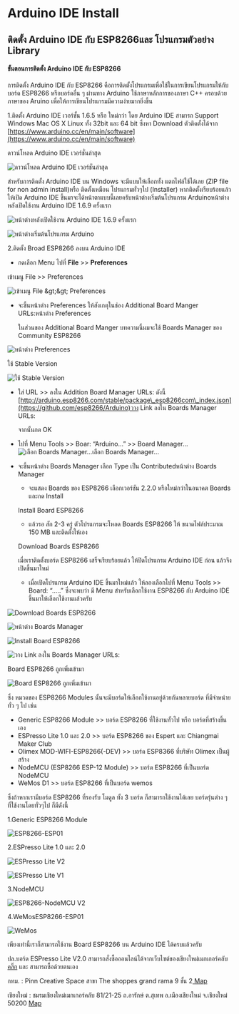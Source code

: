 # Arduino IDE Install

## ติดตั้ง Arduino IDE กับ ESP8266และ โปรแกรมตัวอย่าง Library <a id="&#xE15;&#xE34;&#xE14;&#xE15;&#xE31;&#xE49;&#xE07;-arduino-ide-&#xE01;&#xE31;&#xE1A;-esp8266&#xE41;&#xE25;&#xE30;-&#xE42;&#xE1B;&#xE23;&#xE41;&#xE01;&#xE23;&#xE21;&#xE15;&#xE31;&#xE27;&#xE2D;&#xE22;&#xE48;&#xE32;&#xE07;-library"></a>

#### ขั้นตอนการติดตั้ง Arduino IDE กับ ESP8266 <a id="&#xE02;&#xE31;&#xE49;&#xE19;&#xE15;&#xE2D;&#xE19;&#xE01;&#xE32;&#xE23;&#xE15;&#xE34;&#xE14;&#xE15;&#xE31;&#xE49;&#xE07;-arduino-ide-&#xE01;&#xE31;&#xE1A;-esp8266"></a>

การติดตั้ง Arduino IDE กับ ESP8266 คือการติดตั้งโปรแกรมเพื่อใช้ในการเขียนโปรแกรมให้กับบอร์ด ESP8266 หรือบอร์ดอื่น ๆ ผ่านทาง Arduino ใช้ภาษาหลักการของภาษา C++ ครอบด้วยภาษาของ Aruino เพื่อให้การเขียนโปรแกรมมีความง่ายมากยิ่งขึ้น

1.ติดตั้ง Arduino IDE เวอร์ชั้น 1.6.5 หรือ ใหม่กว่า โดย Arduino IDE สามารถ Support Windows Mac OS X Linux ทั้ง 32bit และ 64 bit ซึ่งหา Download ตัวติดตั้งได้จาก  
 [https://www.arduino.cc/en/main/software](https://www.arduino.cc/en/main/software)

ดาวน์โหลด Arduino IDE เวอร์ชั่นล่าสุด

![&#xE14;&#xE32;&#xE27;&#xE19;&#xE4C;&#xE42;&#xE2B;&#xE25;&#xE14; Arduino IDE &#xE40;&#xE27;&#xE2D;&#xE23;&#xE4C;&#xE0A;&#xE31;&#xE48;&#xE19;&#xE25;&#xE48;&#xE32;&#xE2A;&#xE38;&#xE14;](https://nazt-cmmc.gitbooks.io/cmmc-iot-books/content/images/introduction1.JPG)

สำหรับการติดตั้ง Arduino IDE บน Windows จะมีแบบให้เลือกทั้ง แตกไฟล์ใช้ได้เลย \(ZIP file for non admin install\)หรือ ติดตั้งเหมือน โปรแกรมทั่วๆไป \(Installer\) หากติดตั้งเรียบร้อยแล้ว ให้เปิด Arduino IDE ขึ้นมาจะได้หน้าตาแบบนี้เลยครับหน้าต่างเริ่มต้นโปรแกรม Arduinoหน้าต่างหลังเปิดใช้งาน Arduino IDE 1.6.9 ครั้งแรก

![&#xE2B;&#xE19;&#xE49;&#xE32;&#xE15;&#xE48;&#xE32;&#xE07;&#xE2B;&#xE25;&#xE31;&#xE07;&#xE40;&#xE1B;&#xE34;&#xE14;&#xE43;&#xE0A;&#xE49;&#xE07;&#xE32;&#xE19; Arduino IDE 1.6.9 &#xE04;&#xE23;&#xE31;&#xE49;&#xE07;&#xE41;&#xE23;&#xE01;](https://nazt-cmmc.gitbooks.io/cmmc-iot-books/content/images/introduction3.JPG)

![&#xE2B;&#xE19;&#xE49;&#xE32;&#xE15;&#xE48;&#xE32;&#xE07;&#xE40;&#xE23;&#xE34;&#xE48;&#xE21;&#xE15;&#xE49;&#xE19;&#xE42;&#xE1B;&#xE23;&#xE41;&#xE01;&#xE23;&#xE21; Arduino](https://nazt-cmmc.gitbooks.io/cmmc-iot-books/content/images/introduction2.png)

2.ติดตั้ง Broad ESP8266 ลงบน Arduino IDE

* กดเลือก Menu ไปที่ **File** &gt;&gt; **Preferences**

เข้าเมนู File &gt;&gt; Preferences

![&#xE40;&#xE02;&#xE49;&#xE32;&#xE40;&#xE21;&#xE19;&#xE39; File &amp;gt;&amp;gt; Preferences](https://nazt-cmmc.gitbooks.io/cmmc-iot-books/content/images/introduction4.png)

* จะขึ้นหน้าต่าง Preferences ให้สังเกตุในช่อง Additional Board Manger URLs:หน้าต่าง Preferences

  ในส่วนของ Additional Board Manger บทความนี้ผมจะใช้ Boards Manager ของ Community ESP8266

![&#xE2B;&#xE19;&#xE49;&#xE32;&#xE15;&#xE48;&#xE32;&#xE07; Preferences](https://nazt-cmmc.gitbooks.io/cmmc-iot-books/content/images/introduction5.JPG)

ใช้ Stable Version

![&#xE43;&#xE0A;&#xE49; Stable Version ](https://nazt-cmmc.gitbooks.io/cmmc-iot-books/content/images/introduction6.JPG)

* ใส่ URL &gt;&gt; ลงใน Addition Board Manager URLs: ดังนี้ [http://arduino.esp8266.com/stable/package\_esp8266com\_index.json](https://github.com/esp8266/Arduino)วาง Link ลงใน Boards Manager URLs:

  จากนั้นกด OK

* ไปที่ Menu Tools &gt;&gt; Boar: “Arduino…” &gt;&gt; Board Manager…![&#xE40;&#xE25;&#xE37;&#xE2D;&#xE01; Boards Manager...](https://nazt-cmmc.gitbooks.io/cmmc-iot-books/content/images/introduction8.JPG)เลือก Boards Manager...
* จะขึ้นหน้าต่าง Boards Manager เลือก Type เป็น Contributedหน้าต่าง Boards Manager

  * จะแสดง Boards ของ ESP8266 เลือกเวอร์ชัน 2.2.0 หรือใหม่กว่าในอนาคต Boards และกด Install

  Install Board ESP8266

  * แล้วรอ สัก 2-3 ครู่ ตัวโปรแกรมจะโหลด Boards ESP8266 ให้ ขนาดไฟล์ประมาณ 150 MB และติดตั้งให้เอง

  Download Boards ESP8266

  เมื่อเราติดตั้งบอร์ด ESP8266 เสร็จเรียบร้อยแล้ว ให้ปิดโปรแกรม Arduino IDE ก่อน แล้วจึงเปิดขึ้นมาใหม่

  * เมื่อเปิดโปรแกรม Arduino IDE ขึ้นมาใหม่แล้ว ให้ลองเลือกไปที่ Menu Tools &gt;&gt; Board: “…..” ซึ่งจะพบว่า มี Menu สำหรับเลือกใช้งาน ESP8266 กับ Arduino IDE ขึ้นมาให้เลือกใช้งานแล้วครับ

![Download Boards ESP8266](https://nazt-cmmc.gitbooks.io/cmmc-iot-books/content/images/introduction11.JPG)

![&#xE2B;&#xE19;&#xE49;&#xE32;&#xE15;&#xE48;&#xE32;&#xE07; Boards Manager](https://nazt-cmmc.gitbooks.io/cmmc-iot-books/content/images/introduction9.JPG)

![Install Board ESP8266](https://nazt-cmmc.gitbooks.io/cmmc-iot-books/content/images/introduction10.JPG)

![&#xE27;&#xE32;&#xE07; Link &#xE25;&#xE07;&#xE43;&#xE19; Boards Manager URLs:](https://nazt-cmmc.gitbooks.io/cmmc-iot-books/content/images/introduction7.JPG)

Board ESP8266 ถูกเพิ่มเข้ามา

![Board ESP8266 &#xE16;&#xE39;&#xE01;&#xE40;&#xE1E;&#xE34;&#xE48;&#xE21;&#xE40;&#xE02;&#xE49;&#xE32;&#xE21;&#xE32;](https://nazt-cmmc.gitbooks.io/cmmc-iot-books/content/images/introduction12.JPG)

ซึ่ง หมวดของ ESP8266 Modules นั้นจะมีบอร์ดให้เลือกใช้งานอยู่ด้วยกันหลายบอร์ด ที่มีจำหน่ายทั่ว ๆ ไป เช่น

* Generic ESP8266 Module &gt;&gt; บอร์ด ESP8266 ที่ใช้งานทั้วไป หรือ บอร์ดที่สร้างขึ้นเอง
* ESPresso Lite 1.0 และ 2.0 &gt;&gt; บอร์ด ESP8266 ของ Espert และ Chiangmai Maker Club
* Olimex MOD-WIFI-ESP8266\(-DEV\) &gt;&gt; บอร์ด ESP8366 ที่บริษัท Olimex เป็นผู้สร้าง
* NodeMCU \(ESP8266 ESP-12 Module\) &gt;&gt; บอร์ด ESP8266 ที่เป็นบอร์ด NodeMCU
* WeMos D1 &gt;&gt; บอร์ด ESP8266 ที่เป็นบอร์ด wemos

ซึ่งถ้าหากเรามีบอร์ด ESP8266 ที่รองรับ โมดูล ทั้ง 3 บอร์ด ก็สามารถใช้งานได้เลย บอร์ดรุ่นต่าง ๆ ที่ใช้งานโดยทั่วๆไป ก็มีดังนี้

1.Generic ESP8266 Module

![ESP8266-ESP01](https://i2.wp.com/farm1.staticflickr.com/499/19170613322_166b6e9075_z.jpg?zoom=2&resize=474%2C312&ssl=1)

2.ESPresso Lite 1.0 และ 2.0  

![ESPresso Lite V2](https://nazt-cmmc.gitbooks.io/cmmc-iot-books/content/images/introduction14.JPG)

![ESPresso Lite V1](https://nazt-cmmc.gitbooks.io/cmmc-iot-books/content/images/introduction13.png)

3.NodeMCU 

![ESP8266-NodeMCU V2](https://i1.wp.com/farm4.staticflickr.com/3943/19170544672_0f25c6ae15_z.jpg?zoom=2&resize=474%2C355&ssl=1)

4.WeMosESP8266-ESP01

![WeMos](https://nazt-cmmc.gitbooks.io/cmmc-iot-books/content/images/introduction15.JPG)

เพียงเท่านี้เราก็สามารถใช้งาน Board ESP8266 บน Arduino IDE ได้ครบแล้วครับ

ปล.บอร์ด ESPresso Lite V2.0 สามารถสั่งซื้อออนไลน์ได้จากเว็บไซต์ของเชียงใหม่เมกเกอร์คลับ [คลิ๊ก](http://www.cmmcshop.com/category) และ สามารถซื้อด้วยตนเอง

กทม. : Pinn Creative Space สาขา The shoppes grand rama 9 ชั้น 2[ Map](https://maps.here.com/directions/mix/mylocation/PINN-Creative-Space:13.759915,100.569588?map=13.75991,100.56959,15,normal&fb_locale=th_TH)

เชียงใหม่ : ชมรมเชียงใหม่เมกเกอร์คลับ 81/21-25 ถ.อารักษ์ ต.สุเทพ อ.เมืองเชียงใหม่ จ.เชียงใหม่ 50200 [Map](https://www.google.com/maps?ll=18.783329,98.978965&z=19&t=m&hl=th&gl=TH&mapclient=embed&cid=5283136291489251162)

